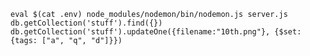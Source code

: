 ```eval $(cat .env) node_modules/nodemon/bin/nodemon.js server.js```
```db.getCollection('stuff').find({})```
```db.getCollection('stuff').updateOne({filename:"10th.png"}, {$set: {tags: ["a", "q", "d"]}})```

